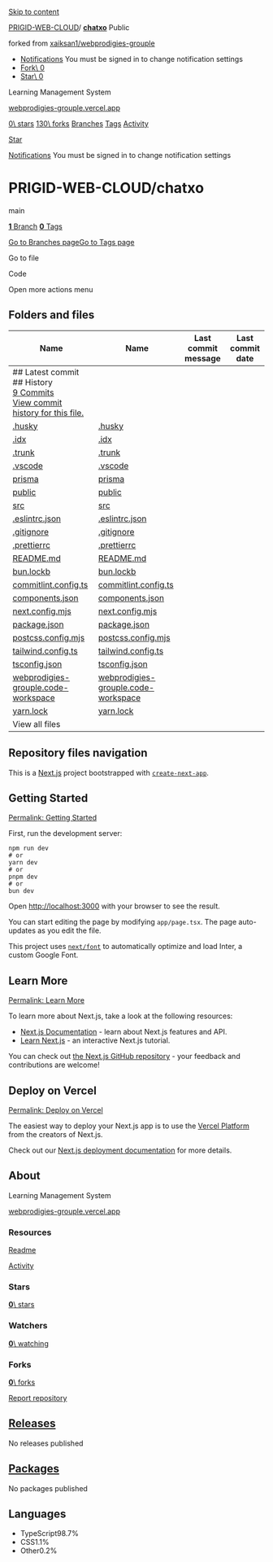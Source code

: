 [Skip to content](https://github.com/PRIGID-WEB-CLOUD/chatxo#start-of-content)

[PRIGID-WEB-CLOUD](https://github.com/PRIGID-WEB-CLOUD)/ **[chatxo](https://github.com/PRIGID-WEB-CLOUD/chatxo)** Public

forked from [xaiksan1/webprodigies-grouple](https://github.com/xaiksan1/webprodigies-grouple)

- [Notifications](https://github.com/login?return_to=%2FPRIGID-WEB-CLOUD%2Fchatxo) You must be signed in to change notification settings
- [Fork\\
0](https://github.com/login?return_to=%2FPRIGID-WEB-CLOUD%2Fchatxo)
- [Star\\
0](https://github.com/login?return_to=%2FPRIGID-WEB-CLOUD%2Fchatxo)


Learning Management System


[webprodigies-grouple.vercel.app](https://webprodigies-grouple.vercel.app/ "https://webprodigies-grouple.vercel.app")

[0\\
stars](https://github.com/PRIGID-WEB-CLOUD/chatxo/stargazers) [130\\
forks](https://github.com/PRIGID-WEB-CLOUD/chatxo/forks) [Branches](https://github.com/PRIGID-WEB-CLOUD/chatxo/branches) [Tags](https://github.com/PRIGID-WEB-CLOUD/chatxo/tags) [Activity](https://github.com/PRIGID-WEB-CLOUD/chatxo/activity)

[Star](https://github.com/login?return_to=%2FPRIGID-WEB-CLOUD%2Fchatxo)

[Notifications](https://github.com/login?return_to=%2FPRIGID-WEB-CLOUD%2Fchatxo) You must be signed in to change notification settings

# PRIGID-WEB-CLOUD/chatxo

main

[**1** Branch](https://github.com/PRIGID-WEB-CLOUD/chatxo/branches) [**0** Tags](https://github.com/PRIGID-WEB-CLOUD/chatxo/tags)

[Go to Branches page](https://github.com/PRIGID-WEB-CLOUD/chatxo/branches)[Go to Tags page](https://github.com/PRIGID-WEB-CLOUD/chatxo/tags)

Go to file

Code

Open more actions menu

## Folders and files

| Name | Name | Last commit message | Last commit date |
| --- | --- | --- | --- |
| ## Latest commit<br>## History<br>[9 Commits](https://github.com/PRIGID-WEB-CLOUD/chatxo/commits/main/)<br>[View commit history for this file.](https://github.com/PRIGID-WEB-CLOUD/chatxo/commits/main/) |
| [.husky](https://github.com/PRIGID-WEB-CLOUD/chatxo/tree/main/.husky ".husky") | [.husky](https://github.com/PRIGID-WEB-CLOUD/chatxo/tree/main/.husky ".husky") |  |  |
| [.idx](https://github.com/PRIGID-WEB-CLOUD/chatxo/tree/main/.idx ".idx") | [.idx](https://github.com/PRIGID-WEB-CLOUD/chatxo/tree/main/.idx ".idx") |  |  |
| [.trunk](https://github.com/PRIGID-WEB-CLOUD/chatxo/tree/main/.trunk ".trunk") | [.trunk](https://github.com/PRIGID-WEB-CLOUD/chatxo/tree/main/.trunk ".trunk") |  |  |
| [.vscode](https://github.com/PRIGID-WEB-CLOUD/chatxo/tree/main/.vscode ".vscode") | [.vscode](https://github.com/PRIGID-WEB-CLOUD/chatxo/tree/main/.vscode ".vscode") |  |  |
| [prisma](https://github.com/PRIGID-WEB-CLOUD/chatxo/tree/main/prisma "prisma") | [prisma](https://github.com/PRIGID-WEB-CLOUD/chatxo/tree/main/prisma "prisma") |  |  |
| [public](https://github.com/PRIGID-WEB-CLOUD/chatxo/tree/main/public "public") | [public](https://github.com/PRIGID-WEB-CLOUD/chatxo/tree/main/public "public") |  |  |
| [src](https://github.com/PRIGID-WEB-CLOUD/chatxo/tree/main/src "src") | [src](https://github.com/PRIGID-WEB-CLOUD/chatxo/tree/main/src "src") |  |  |
| [.eslintrc.json](https://github.com/PRIGID-WEB-CLOUD/chatxo/blob/main/.eslintrc.json ".eslintrc.json") | [.eslintrc.json](https://github.com/PRIGID-WEB-CLOUD/chatxo/blob/main/.eslintrc.json ".eslintrc.json") |  |  |
| [.gitignore](https://github.com/PRIGID-WEB-CLOUD/chatxo/blob/main/.gitignore ".gitignore") | [.gitignore](https://github.com/PRIGID-WEB-CLOUD/chatxo/blob/main/.gitignore ".gitignore") |  |  |
| [.prettierrc](https://github.com/PRIGID-WEB-CLOUD/chatxo/blob/main/.prettierrc ".prettierrc") | [.prettierrc](https://github.com/PRIGID-WEB-CLOUD/chatxo/blob/main/.prettierrc ".prettierrc") |  |  |
| [README.md](https://github.com/PRIGID-WEB-CLOUD/chatxo/blob/main/README.md "README.md") | [README.md](https://github.com/PRIGID-WEB-CLOUD/chatxo/blob/main/README.md "README.md") |  |  |
| [bun.lockb](https://github.com/PRIGID-WEB-CLOUD/chatxo/blob/main/bun.lockb "bun.lockb") | [bun.lockb](https://github.com/PRIGID-WEB-CLOUD/chatxo/blob/main/bun.lockb "bun.lockb") |  |  |
| [commitlint.config.ts](https://github.com/PRIGID-WEB-CLOUD/chatxo/blob/main/commitlint.config.ts "commitlint.config.ts") | [commitlint.config.ts](https://github.com/PRIGID-WEB-CLOUD/chatxo/blob/main/commitlint.config.ts "commitlint.config.ts") |  |  |
| [components.json](https://github.com/PRIGID-WEB-CLOUD/chatxo/blob/main/components.json "components.json") | [components.json](https://github.com/PRIGID-WEB-CLOUD/chatxo/blob/main/components.json "components.json") |  |  |
| [next.config.mjs](https://github.com/PRIGID-WEB-CLOUD/chatxo/blob/main/next.config.mjs "next.config.mjs") | [next.config.mjs](https://github.com/PRIGID-WEB-CLOUD/chatxo/blob/main/next.config.mjs "next.config.mjs") |  |  |
| [package.json](https://github.com/PRIGID-WEB-CLOUD/chatxo/blob/main/package.json "package.json") | [package.json](https://github.com/PRIGID-WEB-CLOUD/chatxo/blob/main/package.json "package.json") |  |  |
| [postcss.config.mjs](https://github.com/PRIGID-WEB-CLOUD/chatxo/blob/main/postcss.config.mjs "postcss.config.mjs") | [postcss.config.mjs](https://github.com/PRIGID-WEB-CLOUD/chatxo/blob/main/postcss.config.mjs "postcss.config.mjs") |  |  |
| [tailwind.config.ts](https://github.com/PRIGID-WEB-CLOUD/chatxo/blob/main/tailwind.config.ts "tailwind.config.ts") | [tailwind.config.ts](https://github.com/PRIGID-WEB-CLOUD/chatxo/blob/main/tailwind.config.ts "tailwind.config.ts") |  |  |
| [tsconfig.json](https://github.com/PRIGID-WEB-CLOUD/chatxo/blob/main/tsconfig.json "tsconfig.json") | [tsconfig.json](https://github.com/PRIGID-WEB-CLOUD/chatxo/blob/main/tsconfig.json "tsconfig.json") |  |  |
| [webprodigies-grouple.code-workspace](https://github.com/PRIGID-WEB-CLOUD/chatxo/blob/main/webprodigies-grouple.code-workspace "webprodigies-grouple.code-workspace") | [webprodigies-grouple.code-workspace](https://github.com/PRIGID-WEB-CLOUD/chatxo/blob/main/webprodigies-grouple.code-workspace "webprodigies-grouple.code-workspace") |  |  |
| [yarn.lock](https://github.com/PRIGID-WEB-CLOUD/chatxo/blob/main/yarn.lock "yarn.lock") | [yarn.lock](https://github.com/PRIGID-WEB-CLOUD/chatxo/blob/main/yarn.lock "yarn.lock") |  |  |
| View all files |

## Repository files navigation

This is a [Next.js](https://nextjs.org/) project bootstrapped with [`create-next-app`](https://github.com/vercel/next.js/tree/canary/packages/create-next-app).

## Getting Started

[Permalink: Getting Started](https://github.com/PRIGID-WEB-CLOUD/chatxo#getting-started)

First, run the development server:

```
npm run dev
# or
yarn dev
# or
pnpm dev
# or
bun dev
```

Open [http://localhost:3000](http://localhost:3000/) with your browser to see the result.

You can start editing the page by modifying `app/page.tsx`. The page auto-updates as you edit the file.

This project uses [`next/font`](https://nextjs.org/docs/basic-features/font-optimization) to automatically optimize and load Inter, a custom Google Font.

## Learn More

[Permalink: Learn More](https://github.com/PRIGID-WEB-CLOUD/chatxo#learn-more)

To learn more about Next.js, take a look at the following resources:

- [Next.js Documentation](https://nextjs.org/docs) \- learn about Next.js features and API.
- [Learn Next.js](https://nextjs.org/learn) \- an interactive Next.js tutorial.

You can check out [the Next.js GitHub repository](https://github.com/vercel/next.js/) \- your feedback and contributions are welcome!

## Deploy on Vercel

[Permalink: Deploy on Vercel](https://github.com/PRIGID-WEB-CLOUD/chatxo#deploy-on-vercel)

The easiest way to deploy your Next.js app is to use the [Vercel Platform](https://vercel.com/new?utm_medium=default-template&filter=next.js&utm_source=create-next-app&utm_campaign=create-next-app-readme) from the creators of Next.js.

Check out our [Next.js deployment documentation](https://nextjs.org/docs/deployment) for more details.

## About

Learning Management System


[webprodigies-grouple.vercel.app](https://webprodigies-grouple.vercel.app/ "https://webprodigies-grouple.vercel.app")

### Resources

[Readme](https://github.com/PRIGID-WEB-CLOUD/chatxo#readme-ov-file)

[Activity](https://github.com/PRIGID-WEB-CLOUD/chatxo/activity)

### Stars

[**0**\\
stars](https://github.com/PRIGID-WEB-CLOUD/chatxo/stargazers)

### Watchers

[**0**\\
watching](https://github.com/PRIGID-WEB-CLOUD/chatxo/watchers)

### Forks

[**0**\\
forks](https://github.com/PRIGID-WEB-CLOUD/chatxo/forks)

[Report repository](https://github.com/contact/report-content?content_url=https%3A%2F%2Fgithub.com%2FPRIGID-WEB-CLOUD%2Fchatxo&report=PRIGID-WEB-CLOUD+%28user%29)

## [Releases](https://github.com/PRIGID-WEB-CLOUD/chatxo/releases)

No releases published

## [Packages](https://github.com/users/PRIGID-WEB-CLOUD/packages?repo_name=chatxo)

No packages published

## Languages

- TypeScript98.7%
- CSS1.1%
- Other0.2%